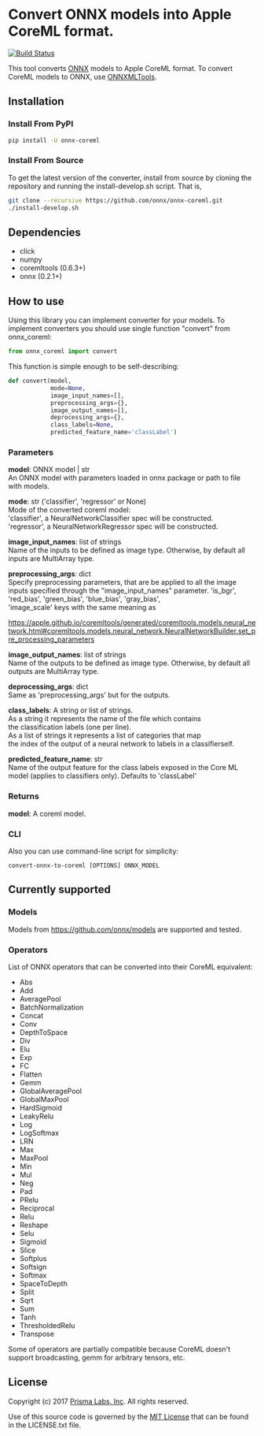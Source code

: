 # Convert ONNX models into Apple CoreML format.

[![Build Status](https://travis-ci.org/onnx/onnx-coreml.svg?branch=master)](https://travis-ci.org/onnx/onnx-coreml)

This tool converts [ONNX](https://onnx.ai/) models to Apple CoreML format. To convert CoreML models to ONNX, use [ONNXMLTools](https://github.com/onnx/onnxmltools).

## Installation

### Install From PyPI

```bash
pip install -U onnx-coreml
```

### Install From Source

To get the latest version of the converter, install from source by cloning the repository and running the install-develop.sh script. That is,
```bash
git clone --recursive https://github.com/onnx/onnx-coreml.git
./install-develop.sh
```

## Dependencies

* click
* numpy
* coremltools (0.6.3+)
* onnx (0.2.1+)

## How to use
Using this library you can implement converter for your models.
To implement converters you should use single function "convert" from onnx_coreml:

```python
from onnx_coreml import convert
```

This function is simple enough to be self-describing:

```python
def convert(model,
            mode=None,
            image_input_names=[],
            preprocessing_args={},
            image_output_names=[],
            deprocessing_args={},
            class_labels=None,
            predicted_feature_name='classLabel')
```

### Parameters
__model__: ONNX model | str  
      An ONNX model with parameters loaded in onnx package or path to file  
      with models.  

__mode__: str ('classifier', 'regressor' or None)  
      Mode of the converted coreml model:  
      'classifier', a NeuralNetworkClassifier spec will be constructed.  
      'regressor', a NeuralNetworkRegressor spec will be constructed.  

__image_input_names__: list of strings    
      Name of the inputs to be defined as image type. Otherwise, by default all inputs are MultiArray type.     

__preprocessing_args__: dict  
      Specify preprocessing parameters, that are be applied to all the image inputs specified through the "image_input_names" parameter. 
      'is_bgr', 'red_bias', 'green_bias', 'blue_bias', 'gray_bias',  
      'image_scale' keys with the same meaning as  

https://apple.github.io/coremltools/generated/coremltools.models.neural_network.html#coremltools.models.neural_network.NeuralNetworkBuilder.set_pre_processing_parameters  

__image_output_names__: list of strings   
      Name of the outputs to be defined as image type. Otherwise, by default all outputs are MultiArray type. 

__deprocessing_args__: dict  
      Same as 'preprocessing_args' but for the outputs. 

__class_labels__: A string or list of strings.  
      As a string it represents the name of the file which contains  
      the classification labels (one per line).  
      As a list of strings it represents a list of categories that map  
      the index of the output of a neural network to labels in a classifierself.
 
__predicted_feature_name__: str  
      Name of the output feature for the class labels exposed in the Core ML  
      model (applies to classifiers only). Defaults to 'classLabel'  

### Returns
__model__: A coreml model.


### CLI
Also you can use command-line script for simplicity:
```
convert-onnx-to-coreml [OPTIONS] ONNX_MODEL
```

## Currently supported
### Models
Models from https://github.com/onnx/models are supported and tested.

### Operators
List of ONNX operators that can be converted into their CoreML equivalent:

- Abs
- Add
- AveragePool
- BatchNormalization
- Concat
- Conv
- DepthToSpace
- Div
- Elu
- Exp
- FC
- Flatten
- Gemm
- GlobalAveragePool
- GlobalMaxPool
- HardSigmoid
- LeakyRelu
- Log
- LogSoftmax
- LRN
- Max
- MaxPool
- Min
- Mul
- Neg
- Pad
- PRelu
- Reciprocal
- Relu
- Reshape
- Selu
- Sigmoid
- Slice
- Softplus
- Softsign
- Softmax
- SpaceToDepth
- Split
- Sqrt
- Sum
- Tanh
- ThresholdedRelu
- Transpose

Some of operators are partially compatible because CoreML doesn't support broadcasting, gemm for arbitrary tensors, etc.

## License
Copyright (c) 2017 [Prisma Labs, Inc](https://prismalabs.ai/). All rights reserved.

Use of this source code is governed by the [MIT License](https://opensource.org/licenses/MIT) that can be found in the LICENSE.txt file.
